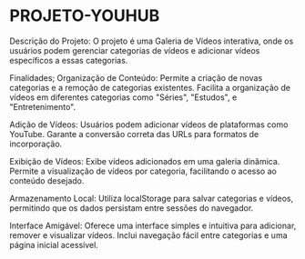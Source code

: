 # PROJETO-YOUHUB
Descrição do Projeto:
O projeto é uma Galeria de Vídeos interativa, onde os usuários podem gerenciar categorias de vídeos e adicionar vídeos específicos a essas categorias.

Finalidades;
Organização de Conteúdo:
Permite a criação de novas categorias e a remoção de categorias existentes.
Facilita a organização de vídeos em diferentes categorias como "Séries", "Estudos", e "Entretenimento".

Adição de Vídeos:
Usuários podem adicionar vídeos de plataformas como YouTube.
Garante a conversão correta das URLs para formatos de incorporação.

Exibição de Vídeos:
Exibe vídeos adicionados em uma galeria dinâmica.
Permite a visualização de vídeos por categoria, facilitando o acesso ao conteúdo desejado.

Armazenamento Local:
Utiliza localStorage para salvar categorias e vídeos, permitindo que os dados persistam entre sessões do navegador.

Interface Amigável:
Oferece uma interface simples e intuitiva para adicionar, remover e visualizar vídeos.
Inclui navegação fácil entre categorias e uma página inicial acessível.

